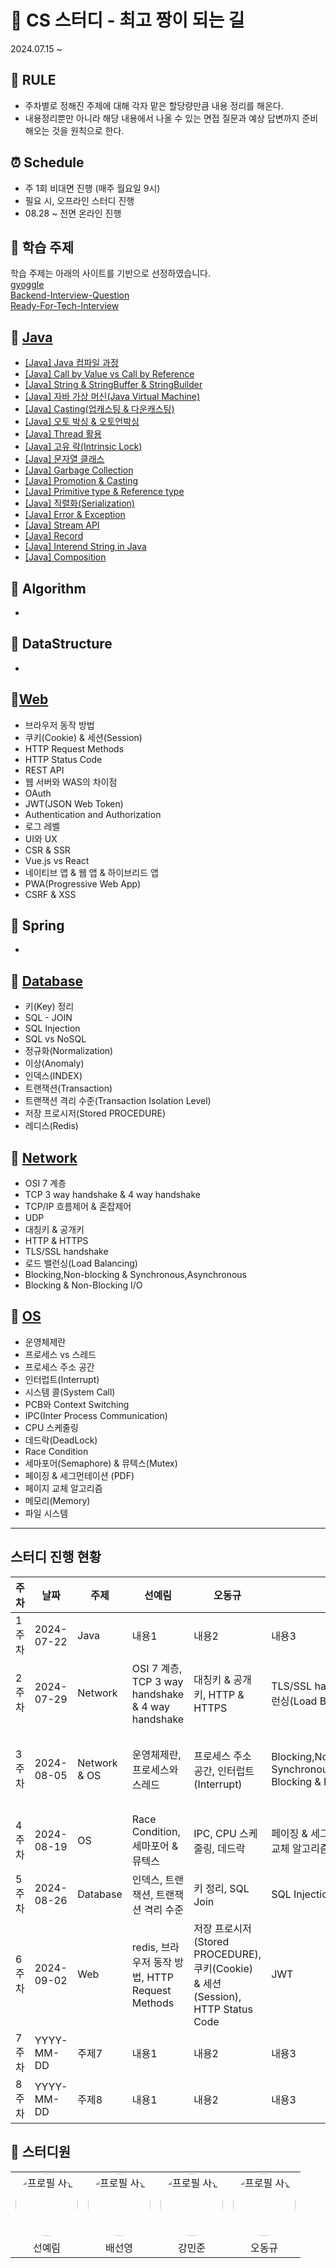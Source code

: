 # 🚀 CS 스터디 - 최고 짱이 되는 길
2024.07.15 ~


## 📃 RULE
- 주차별로 정해진 주제에 대해 각자 맡은 할당량만큼 내용 정리를 해온다.
- 내용정리뿐만 아니라 해당 내용에서 나올 수 있는 면접 질문과 예상 답변까지 준비해오는 것을 원칙으로 한다.


## ⏰ Schedule
- 주 1회 비대면 진행 (매주 월요일 9시)
- 필요 시, 오프라인 스터디 진행
- 08.28 ~ 전면 온라인 진행

## 📜 학습 주제
학습 주제는 아래의 사이트를 기반으로 선정하였습니다.
<br>
<a href="https://github.com/gyoogle/tech-interview-for-developer">gyoggle</a>
<br>
<a href="https://github.com/ksundong/backend-interview-question">Backend-Interview-Question</a>
<br>
<a href="https://github.com/WooVictory/Ready-For-Tech-Interview?tab=readme-ov-file">Ready-For-Tech-Interview</a>

## 📌 [Java](https://github.com/SunYerim/CSStudy/tree/master/Java)
- [[Java] Java 컴파일 과정]()
 - [[Java] Call by Value vs Call by Reference]()
  - [[Java] String & StringBuffer & StringBuilder]()
  - [[Java] 자바 가상 머신(Java Virtual Machine)]()
  - [[Java] Casting(업캐스팅 & 다운캐스팅)]()
  - [[Java] 오토 박싱 & 오토언박싱]()
  - [[Java] Thread 활용]()
  - [[Java] 고유 락(Intrinsic Lock)]()
  - [[Java] 문자열 클래스]() 
  - [[Java] Garbage Collection]() 
  - [[Java] Promotion & Casting]()
  - [[Java] Primitive type & Reference type]()
  - [[Java] 직렬화(Serialization)]()
  - [[Java] Error & Exception]()
  - [[Java] Stream API]()
  - [[Java] Record]()
  - [[Java] Interend String in Java]()
  - [[Java] Composition]()
  
## 📌 Algorithm
- 
## 📌 DataStructure
- 
## 📌[Web](https://github.com/SunYerim/CSStudy/tree/master/Web)
- 브라우저 동작 방법
- 쿠키(Cookie) & 세션(Session)
- HTTP Request Methods
- HTTP Status Code
- REST API
- 웹 서버와 WAS의 차이점
- OAuth
- JWT(JSON Web Token)
- Authentication and Authorization
- 로그 레벨
- UI와 UX
- CSR & SSR
- Vue.js vs React
- 네이티브 앱 & 웹 앱 & 하이브리드 앱
- PWA(Progressive Web App)
- CSRF & XSS 

## 📌 Spring
- 
## 📌 [Database](https://github.com/SunYerim/CSStudy/tree/master/Database)
- 키(Key) 정리
- SQL - JOIN
- SQL Injection
- SQL vs NoSQL
- 정규화(Normalization)
- 이상(Anomaly)
- 인덱스(INDEX)
- 트랜잭션(Transaction)
- 트랜잭션 격리 수준(Transaction Isolation Level)
- 저장 프로시저(Stored PROCEDURE)
- 레디스(Redis)

## 📌 [Network](https://github.com/SunYerim/CSStudy/tree/master/Network)
- OSI 7 계층
- TCP 3 way handshake & 4 way handshake
- TCP/IP 흐름제어 & 혼잡제어
- UDP
- 대칭키 & 공개키
- HTTP & HTTPS
- TLS/SSL handshake
- 로드 밸런싱(Load Balancing)
- Blocking,Non-blocking & Synchronous,Asynchronous
- Blocking & Non-Blocking I/O

## 📌 [OS](https://github.com/SunYerim/CSStudy/tree/master/OS)
- 운영체제란
- 프로세스 vs 스레드
- 프로세스 주소 공간
- 인터럽트(Interrupt)
- 시스템 콜(System Call)
- PCB와 Context Switching
- IPC(Inter Process Communication)
- CPU 스케줄링
- 데드락(DeadLock)
- Race Condition
- 세마포어(Semaphore) & 뮤텍스(Mutex)
- 페이징 & 세그먼테이션 (PDF)
- 페이지 교체 알고리즘
- 메모리(Memory)
- 파일 시스템



---
## 스터디 진행 현황

| 주차  | 날짜       | 주제   | 선예림 | 오동규 | 배선영 | 강민준 | 비고  |
|-------|------------|--------|---------------|---------------|---------------|---------------|-------|
| 1주차 | 2024-07-22 | Java  | 내용1        | 내용2        | 내용3        | 내용4        |       |
| 2주차 | 2024-07-29 | Network  | OSI 7 계층, TCP 3 way handshake & 4 way handshake      | 대칭키 & 공개키, HTTP & HTTPS        | TLS/SSL handshake, 로드 밸런싱(Load Balancing)        | TCP/IP 흐름제어 & 혼잡제어, UDP         |       |
| 3주차 | 2024-08-05 | Network & OS | 운영체제란, 프로세스와 스레드        | 프로세스 주소 공간, 인터럽트(Interrupt)       | Blocking,Non-blocking & Synchronous,Asynchronous, Blocking & Non-Blocking I/O        | 시스템 콜(System Call), PCB와 Context Switching      |       |
| 4주차 | 2024-08-19 | OS  | Race Condition, 세마포어 & 뮤텍스        |   IPC, CPU 스케줄링, 데드락      | 페이징 & 세그먼테이션, 페이지 교체 알고리즘       | 메모리, 파일 시스템        |       |
| 5주차 | 2024-08-26 | Database  | 인덱스, 트랜잭션, 트랜잭션 격리 수준        | 키 정리, SQL Join        | SQL Injection, SQL & NoSQL        | 정규화, 이상        |       |
| 6주차 | 2024-09-02 | Web  | redis, 브라우저 동작 방법, HTTP Request Methods        | 저장 프로시저(Stored PROCEDURE),  쿠키(Cookie) & 세션(Session), HTTP Status Code       | JWT        | REST API        |       |
| 7주차 | YYYY-MM-DD | 주제7  | 내용1        | 내용2        | 내용3        | 내용4        |       |
| 8주차 | YYYY-MM-DD | 주제8  | 내용1        | 내용2        | 내용3        | 내용4        |       |




## 🌟 스터디원
<table>
  <tr>
    <td align="center"><img src="https://avatars.githubusercontent.com/u/101817171?v=4" alt="프로필 사진" style="border-radius: 50%; width: 100px; height: 100px;"></td>
    <td align="center"><img src="https://avatars.githubusercontent.com/u/87819894?v=4" alt="프로필 사진" style="border-radius: 50%; width: 100px; height: 100px;"></td>
    <td align="center"><img src="https://avatars.githubusercontent.com/u/97105309?v=4" alt="프로필 사진" style="border-radius: 50%; width: 100px; height: 100px;"></td>
    <td align="center"><img src="https://avatars.githubusercontent.com/u/73326589?v=4" alt="프로필 사진" style="border-radius: 50%; width: 100px; height: 100px;"></td>
    
  </tr>
  <tr>
    <td align="center">선예림</td>
    <td align="center">배선영</td>
    <td align="center">강민준</td>
    <td align="center">오동규</td>
  </tr>
  
</table>
